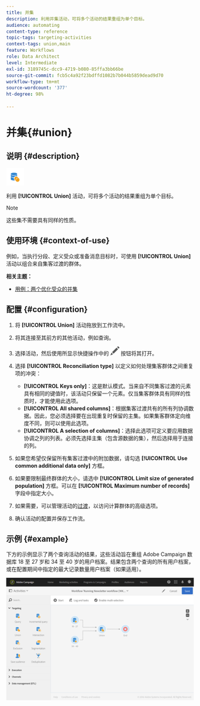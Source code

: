 ```yaml
---
title: 并集
description: 利用并集活动，可将多个活动的结果重组为单个目标。
audience: automating
content-type: reference
topic-tags: targeting-activities
context-tags: union,main
feature: Workflows
role: Data Architect
level: Intermediate
exl-id: 3189745c-dcc9-4719-b080-85ffa3bb66be
source-git-commit: fcb5c4a92f23bdffd1082b7b044b5859dead9d70
workflow-type: tm+mt
source-wordcount: '377'
ht-degree: 98%

---
```


# 并集{#union}

## 说明 {#description}

![](assets/union.png)

利用 **[!UICONTROL Union]** 活动，可将多个活动的结果重组为单个目标。

>[!NOTE]
>
>这些集不需要具有同样的性质。

## 使用环境 {#context-of-use}

例如，当执行分段、定义受众或准备消息目标时，可使用 **[!UICONTROL Union]** 活动以组合来自集客过渡的群体。

**相关主题：**

* [用例：两个优化受众的并集](../../automating/using/union-on-two-refined-audiences.md)

## 配置 {#configuration}

1. 将 **[!UICONTROL Union]** 活动拖放到工作流中。
1. 将其连接至其前方的其他活动，例如查询。
1. 选择活动，然后使用所显示快捷操作中的 ![](assets/edit_darkgrey-24px.png) 按钮将其打开。
1. 选择 **[!UICONTROL Reconciliation type]** 以定义如何处理集客群体之间重复项的冲突：

   * **[!UICONTROL Keys only]**：这是默认模式。当来自不同集客过渡的元素具有相同的键值时，该活动只保留一个元素。仅当集客群体具有同样的性质时，才能使用此选项。
   * **[!UICONTROL All shared columns]**：根据集客过渡共有的所有列协调数据。因此，您必须选择要在出现重复时保留的主集。如果集客群体定向维度不同，则可以使用此选项。
   * **[!UICONTROL A selection of columns]**：选择此选项可定义要应用数据协调之列的列表。必须先选择主集（包含源数据的集），然后选择用于连接的列。

1. 如果您希望仅保留所有集客过渡中的附加数据，请勾选 **[!UICONTROL Use common additional data only]** 方框。
1. 如果要限制最终群体的大小，请选中 **[!UICONTROL Limit size of generated population]** 方框。可以在 **[!UICONTROL Maximum number of records]** 字段中指定大小。
1. 如果需要，可以管理活动的[过渡](../../automating/using/activity-properties.md)，以访问计算群体的高级选项。
1. 确认活动的配置并保存工作流。

## 示例 {#example}

下方的示例显示了两个查询活动的结果，这些活动旨在重组 Adobe Campaign 数据库 18 至 27 岁和 34 至 40 岁的用户档案。结果包含两个查询的所有用户档案，或在配置期间中指定的最大记录数量用户档案（如果适用）。

![](assets/wkf_union_example.png)
